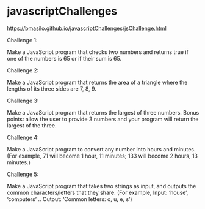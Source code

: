 # javascriptChallenges

https://bmasilo.github.io/javascriptChallenges/jsChallenge.html


Challenge 1:

Make a JavaScript program that checks two numbers and returns true if one of the numbers is 65 or if their sum is 65.


Challenge 2:

Make a JavaScript program that returns the area of a triangle where the lengths of its three sides are 7, 8, 9.


Challenge 3:

Make a JavaScript program that returns the largest of three numbers. Bonus points: allow the user to provide 3 numbers and your program will return the largest of the three.


Challenge 4: 

Make a JavaScript program to convert any number into hours and minutes. (For example, 71 will become 1 hour, 11 minutes; 133 will become 2 hours, 13 minutes.)


Challenge 5:

Make a JavaScript program that takes two strings as input, and outputs the common characters/letters that they share. (For example, Input: ‘house’, ‘computers’ .. Output: ‘Common letters: o, u, e, s’)
